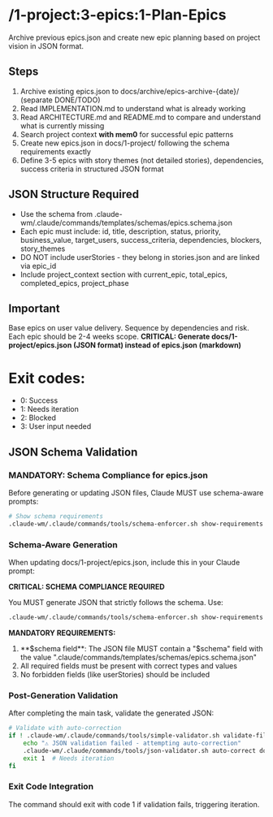 # /1-project:3-epics:1-Plan-Epics
Archive previous epics.json and create new epic planning based on project vision in JSON format.

## Steps
1. Archive existing epics.json to docs/archive/epics-archive-{date}/ (separate DONE/TODO)
2. Read IMPLEMENTATION.md to understand what is already working
3. Read ARCHITECTURE.md and README.md to compare and understand what is currently missing
4. Search project context **with mem0** for successful epic patterns
5. Create new epics.json in docs/1-project/ following the schema requirements exactly
6. Define 3-5 epics with story themes (not detailed stories), dependencies, success criteria in structured JSON format

## JSON Structure Required
- Use the schema from .claude-wm/.claude/commands/templates/schemas/epics.schema.json 
- Each epic must include: id, title, description, status, priority, business_value, target_users, success_criteria, dependencies, blockers, story_themes
- DO NOT include userStories - they belong in stories.json and are linked via epic_id
- Include project_context section with current_epic, total_epics, completed_epics, project_phase

## Important
Base epics on user value delivery. Sequence by dependencies and risk. Each epic should be 2-4 weeks scope.
**CRITICAL: Generate docs/1-project/epics.json (JSON format) instead of epics.json (markdown)**

# Exit codes:
- 0: Success
- 1: Needs iteration
- 2: Blocked
- 3: User input needed
## JSON Schema Validation
<!-- JSON_SCHEMA_VALIDATION -->

### MANDATORY: Schema Compliance for epics.json

Before generating or updating JSON files, Claude MUST use schema-aware prompts:

```bash
# Show schema requirements
.claude-wm/.claude/commands/tools/schema-enforcer.sh show-requirements epics
```

### Schema-Aware Generation
When updating docs/1-project/epics.json, include this in your Claude prompt:

**CRITICAL: SCHEMA COMPLIANCE REQUIRED**

You MUST generate JSON that strictly follows the schema. Use:
```bash
.claude-wm/.claude/commands/tools/schema-enforcer.sh show-requirements epics
```

**MANDATORY REQUIREMENTS:**
1. **$schema field**: The JSON file MUST contain a "$schema" field with the value ".claude/commands/templates/schemas/epics.schema.json"
2. All required fields must be present with correct types and values
3. No forbidden fields (like userStories) should be included

### Post-Generation Validation
After completing the main task, validate the generated JSON:

```bash
# Validate with auto-correction
if ! .claude-wm/.claude/commands/tools/simple-validator.sh validate-file docs/1-project/epics.json; then
    echo "⚠ JSON validation failed - attempting auto-correction"
    .claude-wm/.claude/commands/tools/json-validator.sh auto-correct docs/1-project/epics.json
    exit 1  # Needs iteration
fi
```

### Exit Code Integration
The command should exit with code 1 if validation fails, triggering iteration.

<!-- /JSON_SCHEMA_VALIDATION -->
